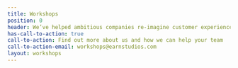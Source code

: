 ```yaml
---
title: Workshops
position: 0
header: We’ve helped ambitious companies re-imagine customer experiences, create new models for growth and build new capabilities.
has-call-to-action: true
call-to-action: Find out more about us and how we can help your team
call-to-action-email: workshops@earnstudios.com
layout: workshops
---
```


